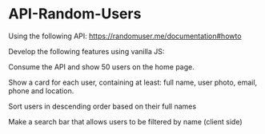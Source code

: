 # API-Random-Users

Using the following API: https://randomuser.me/documentation#howto

Develop the following features using vanilla JS:

Consume the API and show 50 users on the home page.

Show a card for each user, containing at least: full name, user photo, email, phone and location.

Sort users in descending order based on their full names

Make a search bar that allows users to be filtered by name (client side)
